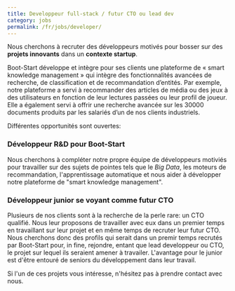 ```yaml
---
title: Developpeur full-stack / futur CTO ou lead dev
category: jobs
permalink: /fr/jobs/developer/
---
```

Nous cherchons à recruter des développeurs motivés pour bosser sur des **projets innovants** dans un **contexte startup**. 

Boot-Start développe et intègre pour ses clients une plateforme de « smart knowledge management » qui intègre des fonctionnalités avancées de recherche, de classification et de recommandation d’entités. Par exemple, notre plateforme a servi à recommander des articles de média ou des jeux à des utilisateurs en fonction de leur lectures passées ou leur profil de joueur. Elle a également servi à offrir une recherche avancée sur les 30000 documents produits par les salariés d’un de nos clients industriels.

Différentes opportunités sont ouvertes:

### Développeur R&D pour Boot-Start ###

Nous cherchons à compléter notre propre équipe de développeurs motiviés pour travailler sur des sujets de pointes tels que le *Big Data*, les moteurs de recommandation, l'apprentissage automatique et nous aider à développer notre plateforme de "smart knowledge management".

### Développeur junior se voyant comme futur CTO

Plusieurs de nos clients sont à la recherche de la perle rare: un CTO qualifié. Nous leur proposons de travailler avec eux dans un premier temps en travaillant sur leur projet et en même temps de recruter leur futur CTO. Nous cherchons donc des profils qui serait dans un premir temps recrutés par Boot-Start pour, in fine, rejondre, entant que lead developpeur ou CTO, le projet sur lequel ils seraient amener à travailer. L'avantage pour le junior est d'être entouré de seniors du développement dans leur travail.

Si l'un de ces projets vous intéresse, n'hésitez pas à prendre contact avec nous.